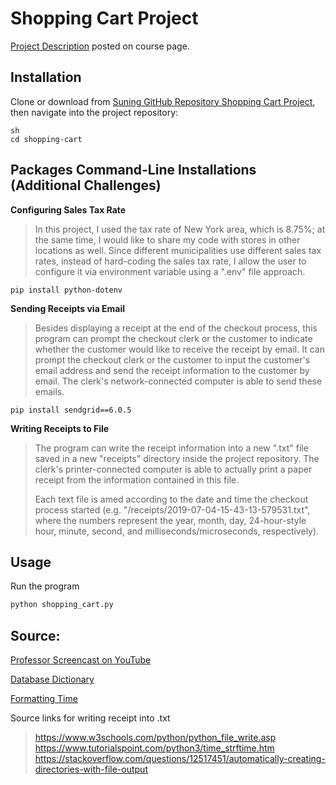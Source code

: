 # Shopping Cart Project

[Project Description](https://github.com/prof-rossetti/georgetown-opim-243-201901/blob/master/projects/shopping-cart.md) posted on course page.


## Installation

Clone or download from [Suning GitHub Repository Shopping Cart Project](https://github.com/sy592/shopping-cart), then navigate into the project repository:

```
sh
cd shopping-cart
```

## Packages Command-Line Installations (Additional Challenges)

**Configuring Sales Tax Rate**

>In this project, I used the tax rate of New York area, which is 8.75%; at the same time, I would like to share my code with stores in other locations as well. Since different municipalities use different sales tax rates, instead of hard-coding the sales tax rate, I allow the user to configure it via environment variable using a ".env" file approach.

```
pip install python-dotenv
```
**Sending Receipts via Email**

>Besides displaying a receipt at the end of the checkout process, this program can prompt the checkout clerk or the customer to indicate whether the customer would like to receive the receipt by email. It can prompt the checkout clerk or the customer to input the customer's email address and send the receipt information to the customer by email. The clerk's network-connected computer is able to send these emails.

```
pip install sendgrid==6.0.5
```
**Writing Receipts to File**
>The program can write the receipt information into a new ".txt" file saved in a new "receipts" directory inside the project repository. The clerk's printer-connected computer is able to actually print a paper receipt from the information contained in this file.
>
>Each text file is amed according to the date and time the checkout process started (e.g. "/receipts/2019-07-04-15-43-13-579531.txt", where the numbers represent the year, month, day, 24-hour-style hour, minute, second, and milliseconds/microseconds, respectively).


## Usage

Run the program

```py
python shopping_cart.py
```

## Source: 
[Professor Screencast on YouTube](https://www.youtube.com/watch?v=3BaGb-1cIr0&feature=youtu.be)

[Database Dictionary](https://www.w3schools.com/python/python_dictionaries.asp)

[Formatting Time](https://www.w3resource.com/python-exercises/python-basic-exercise-3.php
)

Source links for writing receipt into .txt
>https://www.w3schools.com/python/python_file_write.asp
https://www.tutorialspoint.com/python3/time_strftime.htm
https://stackoverflow.com/questions/12517451/automatically-creating-directories-with-file-output


